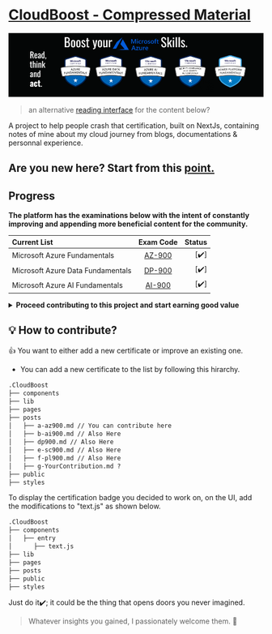 # [CloudBoost - Compressed Material](https://az.ya-ya.tech/)

<img class="img" src="Banner.png" alt="Hey">

> an alternative [reading interface](https://yaya2devops.github.io/cloudboost/) for the content below?

A project to help people crash that certification, built on NextJs, containing notes of mine about my cloud journey from blogs, documentations & personnal experience.

## Are you new here? Start from this [point.](/posts/a-az900.md)

  
## Progress

  **The platform has the examinations below with the intent of constantly improving and appending more beneficial content for the community.**
  
| Current List  | Exam Code  | Status |
|:-------- |:--------:| --------:|
| Microsoft Azure Fundamentals      |  [AZ-900](/posts/a-az900.md)   |     [✔️] |
| Microsoft Azure Data Fundamentals      |   [DP-900](/posts/dp900.md)   |     [✔️] |
| Microsoft Azure AI Fundamentals      |  [AI-900](/posts/b-ai900.md)   |     [✔️] |


<details>

<summary>
<b>Proceed contributing to this project and start earning good value</b>
  
</summary>
  
As you can see, you have all of the necessary code. What you can do now is fork it on your local machine, add your value, and push it back to me. Send me a pull request, and I'll definitely put your value into production.

**We intend to continue working on these exams as well as improving what is already in place.**
 - [ ] AZ-104: Microsoft Azure Administrator 
 - [ ] AZ-204: Developing Solutions for Microsoft Azure 
 - [ ] AZ-500: Microsoft Azure Security Technologies  
 - [ ] AZ-700: Designing and Implementing Microsoft Networking Solutions
 - [ ] AZ-400: Designing and Implementing Microsoft DevOps Solutions 
 - [ ] AZ-305: Designing Microsoft Azure Infrastructure Solutions 
 - [ ] Terraform: HashiCorp Infrastructure Automation Certification 

**So you must have something to say. Simply dive in and deliver great knowledge to the world.**

</details>



##  :bulb: How to contribute?
👍 You want to either add a new certificate or improve an existing one.  
- You can add a new certificate to the list by following this hirarchy.
 
``` 
.CloudBoost
├── components
├── lib
├── pages
├── posts
│   ├── a-az900.md // You can contribute here
│   ├── b-ai900.md // Also Here
│   ├── dp900.md // Also Here
│   ├── e-sc900.md // Also Here
│   ├── f-pl900.md // Also Here
│   ├── g-YourContribution.md ?
├── public
├── styles
```

To display the certification badge you decided to work on, on the UI, add the modifications to "text.js" as shown below.
``` 
.CloudBoost
├── components
│   ├── entry
│      ├── text.js
├── lib
├── pages
├── posts
├── public
├── styles
```
Just do it✔️; it could be the thing that opens doors you never imagined.
> Whatever insights you gained, I passionately welcome them. :tada:




